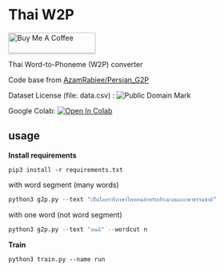 # Thai W2P

<a href="https://www.buymeacoffee.com/wannaphong"><img src="https://www.buymeacoffee.com/assets/img/custom_images/orange_img.png" alt="Buy Me A Coffee" style="height: 41px !important;width: 174px !important;box-shadow: 0px 3px 2px 0px rgba(190, 190, 190, 0.5) !important;-webkit-box-shadow: 0px 3px 2px 0px rgba(190, 190, 190, 0.5) !important;" ></a>

Thai Word-to-Phoneme (W2P) converter

Code base from [AzamRabiee/Persian_G2P](https://github.com/AzamRabiee/Persian_G2P)

Dataset License (file: data.csv) : <img src="http://i.creativecommons.org/p/mark/1.0/88x31.png"
     style="border-style: none;" alt="Public Domain Mark" />

Google Colab: [![Open In Colab](https://colab.research.google.com/assets/colab-badge.svg)](https://colab.research.google.com/drive/1LXbXg2tJv5KkTWFv3hqmsCJk0g0PU6ea?usp=sharing)

## usage
**Install requirements**
```
pip3 install -r requirements.txt
```

with word segment (many words)
```python
python3 g2p.py --text "เป็นไลบรารีภาษาไพทอนสำหรับประมวลผลภาษาธรรมชาติ"
```
with one word (not word segment)
```python
python3 g2p.py --text "คนดี" --wordcut n
```
**Train**
```
python3 train.py --name run
```
